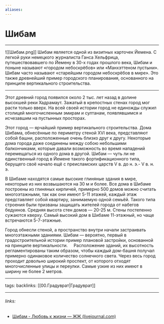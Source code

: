 ```yaml
---
aliases:
---
```

# Шибам
---
![[Шибам.png]]
Шибам является одной из визитных карточек Йемена. С легкой руки немецкого журналиста Ганса Хельфрица, путешествовавшего по Йемену в 30-х годах прошлого века, Шибам и поныне называют «городом небоскрёбов» или «Манхэттеном пустыни». Шибам часто называют «старейшим городом небоскрёбов в мире». Это также древнейший пример городского планирования, основанного на принципе вертикального строительства.

---
Этот древний город появился около 2 тыс. лет назад в долине высохшей реки Хадрамаут. Зажатый в крепостных стенах город мог расти только вверх. На всей своей истории город не единожды служил столицей многочисленным эмирам и султанам, появлявшимся и исчезавшим на пустынных просторах.  

Этот город — ярчайший пример вертикального строительства. Дома Шибама, обнесённые по периметру стеной XVI века, представляют собой башни, расположенные очень близко друг к другу. Некоторые дома города даже соединены между собою небольшими балкончиками, которые давали возможность во время нападений перемещаться из одного дома в другой. Шибам — чуть ли не единственный город в Йемене такого фортификационного типа, берущего своё начало ещё с преисламских царств V в. до н. э.- V в. н. э.

В Шибаме находятся самые высокие глиняные здания в мире, некоторые из них возвышаются на 30 м и более. Все дома в Шибаме построены из глиняных кирпичей, примерно 500 домов можно считать многоэтажными, так как они имеют 5-11 этажей, каждый этаж представляет собой квартиру, занимаемую одной семьёй. Такого типа строения были призваны защищать жителей города от набегов бедуинов. Средняя высота стен домов — 20-25 м. Стены постепенно сужаются кверху. Самый высокий дом в Шибаме 11-этажный, но чаще встречаются 5-7-этажные.

Город обнесли стеной, а пространство внутри начали застраивать многоэтажными зданиями. Шибам — вероятно, первый в градостроительной истории пример плановой застройки, основанной на принципе вертикальности.     Расположение зданий, их высотность регламентированы таким образом, чтобы каждый дом-башня получал примерно одинаковое количество солнечного света. Через весь город проходит довольно широкий проспект, от которого отходят многочисленные улицы и переулки. Самые узкие из них имеют в ширину не более 2 метров.

---
tags: 
backlinks: [[00.Градуврат|Градуврат]]

---
###### links:
 - [Шибам - Любовь к жизни — ЖЖ (livejournal.com)](https://sergeyurich.livejournal.com/987178.html)

